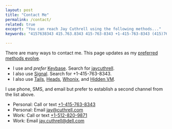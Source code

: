 ```yaml
---
layout: post
title: "Contact Me"
permalink: /contact/
related: true
exceprt: "You can reach Jay Cuthrell using the following methods..."
keywords: "4157638343 415.763.8343 415-763-8343 +1-415-763-8343 (415)763-8343 @jaycuthrell jay@cuthrell.com"

---
```


There are many ways to contact me. This page updates as my [preferred methods evolve](https://ssd.eff.org/en). 
- I use and _prefer_ [Keybase](https://keybase.io/download). Search for [jaycuthrell](https://keybase.io/jaycuthrell).
- I also use [Signal](https://signal.org/install/). Search for +1-415-763-8343.
- I also use [Tails](https://tails.boum.org/about/index.en.html), [Heads](https://heads.dyne.org/about.html), [Whonix](https://www.whonix.org/wiki/Main_Page), and [Hidden VM](https://github.com/aforensics/HiddenVM).

I use phone, SMS, and email but prefer to establish a second channel from the list above.
- Personal: Call or text [+1-415-763-8343](tel:1-415-763-8343)
- Personal: Email [jay@cuthrell.com](mailto:jay@cuthrell.com?SUBJECT=2019+via+jaycuthrell.com)
- Work: Call or text [+1-512-820-9871](tel:1-512-820-9871)
- Work: Email [jay.cuthrell@dell.com](mailto:jay.cuthrell@dell.com?SUBJECT=2019+via+jaycuthrell.com)
